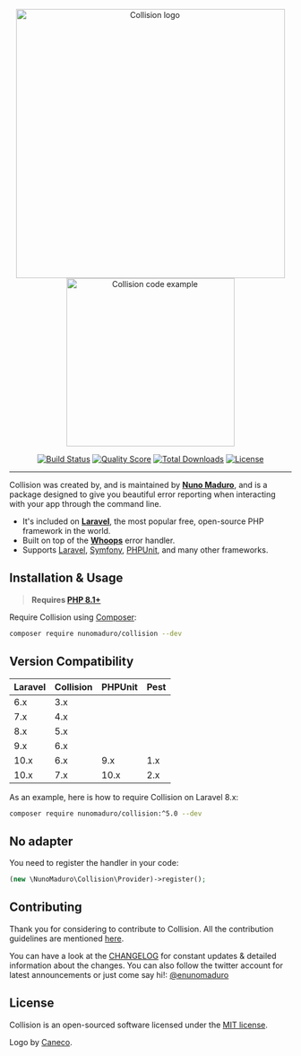 <p align="center">
    <img src="https://raw.githubusercontent.com/nunomaduro/collision/v7.x/docs/logo.png" alt="Collision logo" width="480">
    <br>
    <img src="https://raw.githubusercontent.com/nunomaduro/collision/v7.x/docs/example.png" alt="Collision code example" height="300">
</p>

<p align="center">
  <a href="https://github.com/nunomaduro/collision/actions"><img src="https://img.shields.io/github/actions/workflow/status/nunomaduro/collision/tests.yml?branch=v7.x&label=tests&style=round-square" alt="Build Status"></img></a>
  <a href="https://scrutinizer-ci.com/g/nunomaduro/collision"><img src="https://img.shields.io/scrutinizer/g/nunomaduro/collision.svg" alt="Quality Score"></img></a>
  <a href="https://packagist.org/packages/nunomaduro/collision"><img src="https://poser.pugx.org/nunomaduro/collision/d/total.svg" alt="Total Downloads"></a>
  <a href="https://packagist.org/packages/nunomaduro/collision"><img src="https://poser.pugx.org/nunomaduro/collision/license.svg" alt="License"></a>
</p>

---

Collision was created by, and is maintained by **[Nuno Maduro](https://github.com/nunomaduro)**, and is a package designed to give you beautiful error reporting when interacting with your app through the command line.

* It's included on **[Laravel](https://laravel.com)**, the most popular free, open-source PHP framework in the world.
* Built on top of the **[Whoops](https://github.com/filp/whoops)** error handler.
* Supports [Laravel](https://github.com/laravel/laravel), [Symfony](https://symfony.com), [PHPUnit](https://github.com/sebastianbergmann/phpunit), and many other frameworks.

## Installation & Usage

> **Requires [PHP 8.1+](https://php.net/releases/)**

Require Collision using [Composer](https://getcomposer.org):

```bash
composer require nunomaduro/collision --dev
```

## Version Compatibility

 Laravel  | Collision | PHPUnit   | Pest
:---------|:----------|:----------|:----------
 6.x      | 3.x       |           |
 7.x      | 4.x       |           |
 8.x      | 5.x       |           | 
 9.x      | 6.x       |           |
 10.x     | 6.x       | 9.x       | 1.x
 10.x     | 7.x       | 10.x      | 2.x

As an example, here is how to require Collision on Laravel 8.x:

```bash
composer require nunomaduro/collision:^5.0 --dev
```

## No adapter

You need to register the handler in your code:

```php
(new \NunoMaduro\Collision\Provider)->register();
```

## Contributing

Thank you for considering to contribute to Collision. All the contribution guidelines are mentioned [here](CONTRIBUTING.md).

You can have a look at the [CHANGELOG](CHANGELOG.md) for constant updates & detailed information about the changes. You can also follow the twitter account for latest announcements or just come say hi!: [@enunomaduro](https://twitter.com/enunomaduro)

## License

Collision is an open-sourced software licensed under the [MIT license](LICENSE.md).

Logo by [Caneco](https://twitter.com/caneco).
